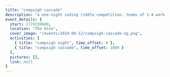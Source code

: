 ```yaml
---
title: "compsigh cascade"
description: "a one-night coding riddle competition. teams of 1-4 work to solve a series of riddles the fastest for $100. come enjoy the challenge, or just hang out at compsigh night!"
event_details: {
  start: 1729299600,
  location: "The Hive",
  cover_image: "/events/2024-04-12/compsigh-cascade-og.png",
  activities: [
    { title: "compsigh night", time_offset: 0 },
    { title: "compsigh cascade", time_offset: 1800 }
  ],
  pictures: [],
  link: null
}
---
```



